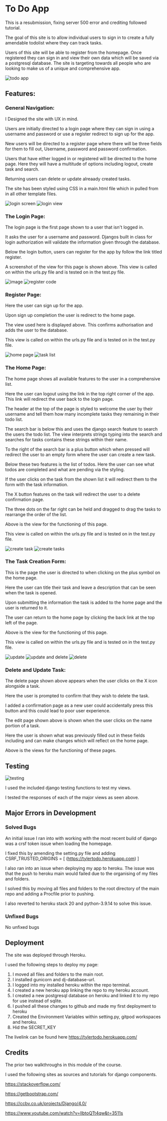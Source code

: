 # To Do App
This is a resubmission, fixing server 500 error and crediting followed tutorial. 

The goal of this site is to allow individual users to sign in to create a fully amendable todolist where they can track tasks. 

Users of this site will be able to register from the homepage. Once registered they can sign in and view their own data which will be saved via a postgresql database.
The site is targeting towards all people who are looking to make us of a unique and comprehensive app.

![todo app](https://user-images.githubusercontent.com/93283135/192441816-70012c1a-1640-4d59-be2d-f4e792c9db7c.PNG)

## Features:


### General Navigation:

I Designed the site with UX in mind.

Users are initially directed to a login page where they can sign in using a username and password or use a register redirect to sign up for the app.

New users will be directed to a register page where there will be three fields for them to fill out, Username, password and password confirmation. 

Users that have either logged in or registered will be directed to the home page. Here they will have a multitude of options including logout, create task and search.

Returning users can delete or update alreaady created tasks.

The site has been styled using CSS in a main.html file which in pulled from in all other template files. 

![login screen](https://user-images.githubusercontent.com/93283135/192444712-e37a3582-106e-45c1-8c30-dc1ccbf2cf81.PNG)
![login view](https://user-images.githubusercontent.com/93283135/192444694-a841206d-cc1b-4fa8-9dad-c5098230c10c.PNG)


### The Login Page:

The login page is the first page shown to a user that isn't logged in.

It asks the user for a username and password. Djangos built in class for login authorization will validate the information given through the database.

Below the login button, users can register for the app by follow the link titled register. 

A screenshot of the view for this page is shown above. This view is called on within the urls.py file and is tested on in the test.py file. 

![image](https://user-images.githubusercontent.com/93283135/192445925-ff257c1b-cc91-4ac5-b761-237a9ca46e64.png)
![register code](https://user-images.githubusercontent.com/93283135/192446140-d917bbd2-f44a-48ce-b3bd-8433d7693f74.PNG)


### Register Page:

Here the user can sign up for the app.

Upon sign up completion the user is redirect to the home page.

The view used here is displayed above. This confirms authorisation and adds the user to the database. 

This view is called on within the urls.py file and is tested on in the test.py file. 

![home page](https://user-images.githubusercontent.com/93283135/192447633-f21076f7-2951-464b-96e4-5c333a9efd7b.PNG)
![task list](https://user-images.githubusercontent.com/93283135/192447656-8253d6d1-f0a1-434c-943f-5071d2153a83.PNG)


### The Home Page:

The home page shows all available features to the user in a comprehensive list.

Here the user can logout using the link in the top right corner of the app. This link will redirect the user back to the login page. 

The header at the top of the page is styled to welcome the user by their username and tell them how many incomplete tasks they remaining in their todo list.

The search bar is below this and uses the django search feature to search the users the todo list. The view interprets strings typing into the search and searches for tasks contains these strings within their name.

To the right of the search bar is a plus button which when pressed will redirect the user to an empty form where the user can create a new task.

Below these two features is the list of todos. Here the user can see what todos are completed and what are pending via the styling. 

If the user clicks on the task from the shown list it will redirect them to the form with the task information. 

The X button features on the task will redirect the user to a delete confirmation page. 

The three dots on the far right can be held and dragged to drag the tasks to rearrange the order of the list. 

Above is the view for the functioning of this page.

This view is called on within the urls.py file and is tested on in the test.py file. 


![create task](https://user-images.githubusercontent.com/93283135/192454054-921d4d9a-10ee-4966-ac9a-4ee524968424.PNG)
![create tasks](https://user-images.githubusercontent.com/93283135/192454110-8c193a54-4e95-48bb-a111-d86142cab263.PNG)


### The Task Creation Form:

This is the page the user is directed to when clicking on the plus symbol on the home page.

Here the user can title their task and leave a description that can be seen when the task is opened. 

Upon submitting the information the task is added to the home page and the user is returned to it.

The user can return to the home page by clicking the back link at the top left of the page. 

Above is the view for the functioning of this page.

This view is called on within the urls.py file and is tested on in the test.py file. 

![update](https://user-images.githubusercontent.com/93283135/192455937-e84c61f4-666a-4a06-ae0a-823c990505b7.PNG)
![update and delete](https://user-images.githubusercontent.com/93283135/192455887-9599e91d-e743-4622-a20c-162bac7c7ccc.PNG)
![delete](https://user-images.githubusercontent.com/93283135/192455952-1df19229-44a7-4a14-b6d9-ffc87c65f0da.PNG)


### Delete and Update Task: 

The delete page shown above appears when the user clicks on the X icon alongside a task.

Here the user is prompted to confirm that they wish to delete the task. 

I added a confirmation page as a new user could accidentally press this button and this could lead to poor user experience.

The edit page shown above is shown when the user clicks on the name portion of a task.

Here the user is shown what was previously filled out in these fields including and can make changes which will reflect on the home page. 

Above is the views for the functioning of these pages.

## Testing


![testing](https://user-images.githubusercontent.com/93283135/192486724-42b0fb0b-b4de-4b20-84bc-96279331ddf6.PNG)


I used the included django testing functions to test my views.

I tested the responses of each of the major views as seen above. 

## Major Errors in Development

### Solved Bugs

An initial issue I ran into with working with the most recent build of django was a crsf token issue when loading the homepage.

I fixed this by amending the setting.py file and adding CSRF_TRUSTED_ORIGINS = [
    (https://tylertodo.herokuapp.com)
]

I also ran into an issue when deploying my app to heroku. The issue was that the push to heroku main would failed due to the organising of my files and folders.

I solved this by moving all files and folders to the root directory of the main repo and adding a Procfile prior to pushing.

I also reverted to heroku stack 20 and python-3.9.14 to solve this issue. 

### Unfixed Bugs

No unfixed bugs

## Deployment

The site was deployed through Heroku. 

I used the following steps to deploy my page:
1. I moved all files and folders to the main root.
2. I installed gunicorn and dj-database-url.
3. I logged into my installed heroku within the repo terminal.
4. I created a new heroku app linking the repo to my heroku account.
5. I created a new postgresql database on heroku and linked it to my repo for use instead of sqlite.
6. I pushed all these changes to github and made my first deployment to heroku
7. Created the Environment Variables within setting.py, gitpod workspaces and heroku.
8. Hid the SECRET_KEY

The livelink can be found here https://tylertodo.herokuapp.com/

## Credits

The prior two walkthroughs in this module of the course. 

I used the following sites as sources and tutorials for django components.

https://stackoverflow.com/

https://getbootstrap.com/

https://ccbv.co.uk/projects/Django/4.0/

https://www.youtube.com/watch?v=llbtoQTt4qw&t=3511s
